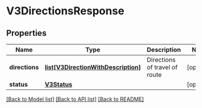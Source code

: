 # V3DirectionsResponse

## Properties
Name | Type | Description | Notes
------------ | ------------- | ------------- | -------------
**directions** | [**list[V3DirectionWithDescription]**](V3DirectionWithDescription.md) | Directions of travel of route | [optional] 
**status** | [**V3Status**](V3Status.md) |  | [optional] 

[[Back to Model list]](../README.md#documentation-for-models) [[Back to API list]](../README.md#documentation-for-api-endpoints) [[Back to README]](../README.md)

